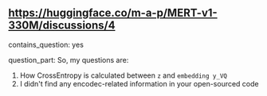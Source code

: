 ## https://huggingface.co/m-a-p/MERT-v1-330M/discussions/4

contains_question: yes

question_part: So, my questions are:
1. How CrossEntropy is calculated between `z` and `embedding y_VQ`
2. I didn't find any encodec-related information in your open-sourced code